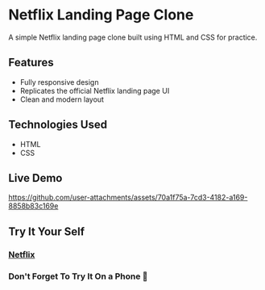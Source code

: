 # Netflix Landing Page Clone  

A simple Netflix landing page clone built using HTML and CSS for practice.  

## Features  
- Fully responsive design  
- Replicates the official Netflix landing page UI  
- Clean and modern layout  

## Technologies Used  
- HTML  
- CSS  

## Live Demo  
https://github.com/user-attachments/assets/70a1f75a-7cd3-4182-a169-8858b83c169e


## Try It Your Self
### [Netflix](https://netflx-mamdoh.netlify.app/)

### Don't Forget To Try It On a Phone 👀
